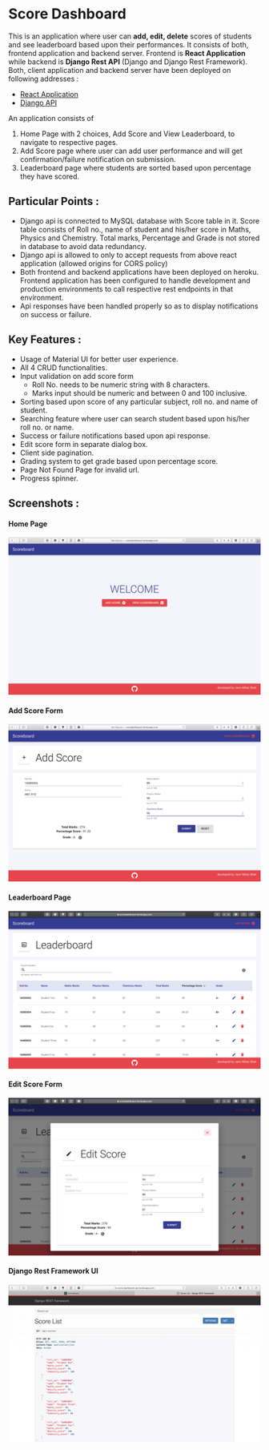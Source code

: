 # Score Dashboard

This is an application where user can **add, edit, delete** scores of students and see leaderboard based upon their performances. It consists of both, frontend application and backend server. Frontend is **React Application** while backend is **Django Rest API** (Django and Django Rest Framework). Both, client application and backend server have been deployed on following addresses :

* [React Application](https://scoredashboard.herokuapp.com)
* [Django API](https://score-dashboard-api.herokuapp.com/api/scores/)

An application consists of

1. Home Page with 2 choices, Add Score and View Leaderboard, to navigate to respective pages.
2. Add Score page where user can add user performance and will get confirmation/failure notification on submission.
3. Leaderboard page where students are sorted based upon percentage they have scored.


## Particular Points :

* Django api is connected to MySQL database with Score table in it. Score table consists of Roll no., name of student and his/her score in Maths, Physics and Chemistry. Total marks, Percentage and Grade is not stored in database to avoid data redundancy.
* Django api is allowed to only to accept requests from above react application (allowed origins for CORS policy)
* Both frontend and backend applications have been deployed on heroku. Frontend application has been configured to handle development and production environments to call respective rest endpoints in that environment.
* Api responses have been handled properly so as to display notifications on success or failure.

## Key Features :

* Usage of Material UI for better user experience.
* All 4 CRUD functionalities.
* Input validation on add score form
    - Roll No. needs to be numeric string with 8 characters.
    - Marks input should be numeric and between 0 and 100 inclusive.
* Sorting based upon score of any particular subject, roll no. and name of student.
* Searching feature where user can search student based upon his/her roll no. or name.
* Success or failure notifications based upon api response.
* Edit score form in separate dialog box.
* Client side pagination.
* Grading system to get grade based upon percentage score.
* Page Not Found Page for invalid url.
* Progress spinner.

## Screenshots :

#### Home Page

![Home Page](img/Homepage.png)

#### Add Score Form

![Add Score Form](img/Addscoreform.png)

#### Leaderboard Page

![Leaderboard Page](img/Leaderboard.png)

#### Edit Score Form

![Add Score Form](img/Editscoreform.png)

#### Django Rest Framework UI

![Django Rest Framwork UI](img/DjangoApiUI.png)